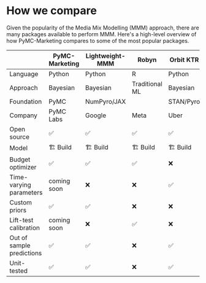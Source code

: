 # How we compare

Given the popularity of the Media Mix Modelling (MMM) approach, there are many packages available to perform MMM. Here's a high-level overview of how PyMC-Marketing compares to some of the most popular packages.

|            | PyMC-Marketing      | Lightweight-MMM | Robyn                 | Orbit KTR | Recast              |
|------------|---------------------|-----------------|-----------------------|-----------|---------------------|
| Language   | Python              | Python          | R                     | Python    | R                   |
| Approach | Bayesian            | Bayesian        |  Traditional ML    | Bayesian | Bayesian    |
| Foundation | PyMC                | NumPyro/JAX     |                       | STAN/Pyro | STAN                |
| Company    | PyMC Labs           | Google          | Meta                  | Uber      | Recast              |
| Open source| ✅                  | ✅              | ✅                    | ✅       | ❌                 |
| Model   | 🏗️ Build            | 🏗️ Build        |  🏗️ Build       | 🏗️ Build        | 🛒 Buy               |
| Budget optimizer | ✅ | ✅ |   ✅        |   ❌        |    ✅                  |
| Time-varying parameters | coming soon | ❌ | ❌ | ✅ | ✅ |
| Custom priors | ✅ | ✅ | ❌ | ❌ | ✅ |
| Lift-test calibration | coming soon | ❌ | ✅ | ❌ | ✅ |
| Out of sample predictions | ✅ | ✅ | ❌ | ✅ | ✅ |
| Unit-tested | ✅ | ✅ | ❌ | ✅ | ? |

